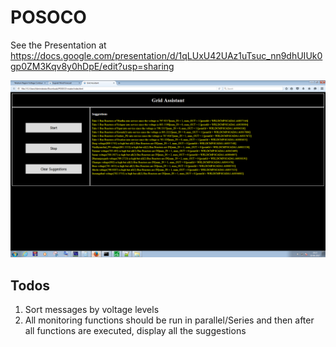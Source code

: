 # POSOCO

See the Presentation at https://docs.google.com/presentation/d/1qLUxU42UAz1uTsuc_nn9dhUIUk0gp0ZM3Kqv8y0hDpE/edit?usp=sharing

![Grid Assistant UI Snapshot](https://raw.githubusercontent.com/tmon610/POSOCO/master/img/grid_assistant_ui.png)

## Todos
1. Sort messages by voltage levels
2. All monitoring functions should be run in parallel/Series and then after all functions are executed, display all the suggestions